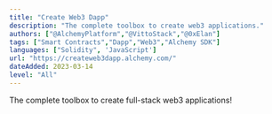 ```yaml
---
title: "Create Web3 Dapp"
description: "The complete toolbox to create web3 applications."
authors: ["@AlchemyPlatform","@VittoStack","@0xElan"]
tags: ["Smart Contracts","Dapp","Web3","Alchemy SDK"]
languages: ["Solidity", 'JavaScript']
url: "https://createweb3dapp.alchemy.com/"
dateAdded: 2023-03-14
level: "All"
---
```


The complete toolbox to create full-stack web3 applications!
